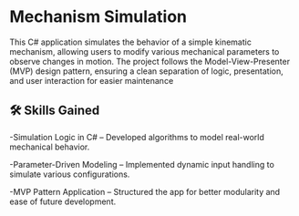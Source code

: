 # Mechanism Simulation
This C# application simulates the behavior of a simple kinematic mechanism, allowing users to modify various mechanical parameters to observe changes in motion. The project follows the Model-View-Presenter (MVP) design pattern, ensuring a clean separation of logic, presentation, and user interaction for easier maintenance

## 🛠️ Skills Gained
-Simulation Logic in C# – Developed algorithms to model real-world mechanical behavior.

-Parameter-Driven Modeling – Implemented dynamic input handling to simulate various configurations.

-MVP Pattern Application – Structured the app for better modularity and ease of future development.
